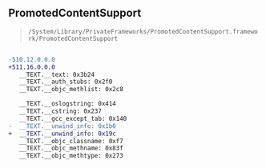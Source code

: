 ## PromotedContentSupport

> `/System/Library/PrivateFrameworks/PromotedContentSupport.framework/PromotedContentSupport`

```diff

-510.12.0.0.0
+511.16.0.0.0
   __TEXT.__text: 0x3b24
   __TEXT.__auth_stubs: 0x2f0
   __TEXT.__objc_methlist: 0x2c8

   __TEXT.__oslogstring: 0x414
   __TEXT.__cstring: 0x237
   __TEXT.__gcc_except_tab: 0x140
-  __TEXT.__unwind_info: 0x1b0
+  __TEXT.__unwind_info: 0x19c
   __TEXT.__objc_classname: 0xf7
   __TEXT.__objc_methname: 0x83f
   __TEXT.__objc_methtype: 0x273

```

